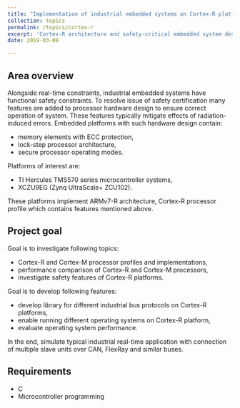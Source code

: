 ```yaml
---
title: "Implementation of industrial embedded systems on Cortex-R platforms"
collection: topics
permalink: /topics/cortex-r
excerpt: 'Cortex-R architecture and safety-critical embedded system design.'
date: 2019-03-08

---
```


## Area overview

Alongside real-time constraints, industrial embedded systems have functional 
safety constraints. To resolve issue of safety certification many features are 
added to processor hardware design to ensure correct operation of system. These
features typically mitigate effects of radiation-induced errors. Embedded 
platforms with such hardware design contain:

* memory elements with ECC protection,
* lock-step processor architecture,
* secure processor operating modes.

Platforms of interest are:

* TI Hercules TMS570 series microcontroller systems,
* XCZU9EG (Zynq UltraScale+ ZCU102).

These platforms implement ARMv7-R architecture, Cortex-R processor profile
which contains features mentioned above.

## Project goal

Goal is to investigate following topics:

* Cortex-R and Cortex-M processor profiles and implementations,
* performance comparison of Cortex-R and Cortex-M processors,
* investigate safety features of Cortex-R platforms.

Goal is to develop following features:

* develop library for different industrial bus protocols on Cortex-R platforms,
* enable running different operating systems on Cortex-R platform,
* evaluate operating system performance. 

In the end, simulate typical industrial real-time application 
with connection of multiple slave units over CAN, FlexRay and similar buses.

## Requirements

* C
* Microcontroller programming
